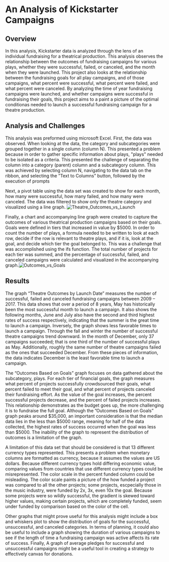 # An Analysis of Kickstarter Campaigns

## Overview
In this analysis, Kickstarter data is analyzed through the lens of an individual fundraising for a theatrical production. This analysis observes the relationship between the outcomes of fundraising campaigns for various plays, whether they were successful, failed, or canceled, and the month when they were launched. This project also looks at the relationship between the fundraising goals for all play campaigns, and of those campaigns, what percent  were successful, what percent were failed, and what percent were canceled. By analyzing the time of year fundraising campaigns were launched, and whether campaigns were successful in fundraising their goals, this project aims to a paint a picture of the optimal conditionas needed to launch a successful fundraising campaign for a theatre production.

## Analysis and Challenges
This analysis was preformed using microsoft Excel. First, the data was observed. When looking at the data, the category and subcategories were grouped together in a single column (column N). This presented a problem because in order to gather specific information about plays, "plays" needed to be isolated as a criteria. This presented the challenge of separating the column into a category (parent) column and a subcategory column.  This was achieved by selecting column N, navigating to the data tab on the ribbon, and selecting the ”Text to Columns” button, followed by the execution of prompts

Next, a pivot table using the data set was created to show for each month, how many were successful, how many failed, and how many were canceled. The data was filtered to show only the theatre category and visualized using a line graph. 
![Theatre_Outcomes_vs_Launch](https://user-images.githubusercontent.com/106559768/175069152-cc621b87-6c3b-4cad-97a0-9ce653c39f22.png)

Finally, a chart and accompanying line graph were created to capture the outcomes of various theatrical production campaigns based on their goals. Goals were defined in tiers that increased in value by $5000. In order to count the number of plays, a formula needed to be written to look at each row, decide if the row is relevant to theatre plays, and if it is, look at the goal, and decide which tier the goal belonged to. This was a challenge that was accomplished using the ifs function. The total number of projects for each tier was summed, and the percentage of successful, failed, and canceled campaigns were calculated and visualized in the accompanying graph.![Outcomes_vs_Goals](https://user-images.githubusercontent.com/106559768/175072993-60540957-b422-4182-b589-7372b9adc8b8.png)


## Results
The graph “Theatre Outcomes by Launch Date” measures the number of successful, failed and canceled fundraising campaigns between 2009 – 2017.  This data shows that over a period of 8 years, May has historically been the most successful month to launch a campaign. It also shows the following months, June and July also have the second and third highest rates of success respectively, indicating that the summer is the great time to launch a campaign. Inversely, the graph shows less favorable times to launch a campaign. Through the fall and winter the number of successful theatre campaigns trend downward. In the month of December, only 37 campaigns succeeded; that is one third of the number of successful plays as May. Additionally, roughly the same number of theatre campaigns failed as the ones that succeeded December. From these pieces of information, the data indicates December is the least favorable time to launch a campaign. 

The “Outcomes Based on Goals” graph focuses on data gathered about the subcategory, plays. For each tier of financial goals, the graph measures what percent of projects successfully crowdsourced their goals, what percent failed to meet their goal, and what percent of projects canceled their fundraising effort. As the value of the goal increases, the percent successful projects decrease, and the percent of failed projects increases.  This relationship demonstrates as the budget goes up, the more challenging it is to fundraise the full goal. Although the ”Outcomes Based on Goals” graph peaks around $35,000, an important consideration is that the median data lies in the less than $5000 range, meaning for half of the data collected, the highest rates of success occurred when the goal was less than $5000. The inability of the graph to represent the distribution of outcomes is a limitation of the graph. 

A limitation of this data set that should be considered is that 13 different currency types represented. This presents a problem when monetary columns are formatted as currency, because it assumes the values are US dollars. Because different currency types hold differing economic value, comparing values from countries that use different currency types could be misrepresented. The color scale in the percent funded column could be misleading. The color scale paints a picture of the how funded a project was compared to all the other projects; some projects, escpecially those in the music industry, were funded by 2x, 3x, even 10x the goal. Because some projects were so wildly successful, the gradient is skewed toward higher values, making certain projects, which are completely funded, seem under funded by comparison based on the color of the cell.   

Other graphs that might prove useful for this analysis might include a box and whiskers plot to show the distribution of goals for the successful, unsuccessful, and canceled categories. In terms of planning, it could also be useful to include a graph showing the duration of various campaigns to see if the length of time a fundraising campaign was active affects its rate of success. Finally, A graph of average pledges for successful and unsuccessful campaigns might be a useful tool in creating a strategy to effectively canvas for donations. 
